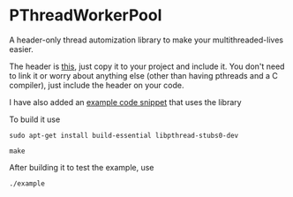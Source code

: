 # PThreadWorkerPool

A header-only thread automization library to make your multithreaded-lives easier.

The header is [this](https://github.com/AmmarkoV/PThreadWorkerPool/blob/main/pthreadWorkerPool.h), just copy it to your project and include it. You don't need to link it or worry about anything else (other than having pthreads and a C compiler), just include the header on your code.

I have also added an [example code snippet](https://github.com/AmmarkoV/PThreadWorkerPool/blob/main/example.c) that uses the library 


To build it use 

```
sudo apt-get install build-essential libpthread-stubs0-dev

make
```

After building it to test the example, use 

```
./example
```
